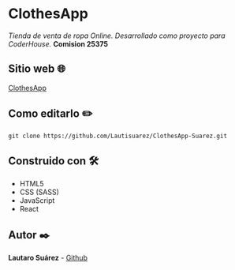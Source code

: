 # ClothesApp
_Tienda de venta de ropa Online._
_Desarrollado como proyecto para CoderHouse._
**Comision 25375**

## Sitio web 🌐
<a href="https://lautisuarez.github.io/ClothesApp-Suarez/" target="_blank">ClothesApp</a>

## Como editarlo ✏️
```
git clone https://github.com/Lautisuarez/ClothesApp-Suarez.git
```

## Construido con 🛠️
* HTML5
* CSS (SASS)
* JavaScript
* React

## Autor ✒️
**Lautaro Suárez** - [Github](https://github.com/Lautisuarez)

<!-- ## Captura 📸
<img src="/captura.png"></img> -->
